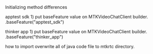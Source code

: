 Initializing method differences

apptest sdk
    1) put baseFeature value on MTKVideoChatClient builder.
        .baseFeature("apptest_sdk")



thinker app
    1) put baseFeature value on MTKVideoChatClient builder.
        .baseFeature("thinker_app")
        
        
how to import
    overwrite all of java code file to mtkrtc directory.